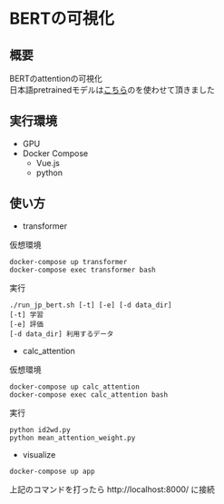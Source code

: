 # BERTの可視化
## 概要
BERTのattentionの可視化  
日本語pretrainedモデルは[こちら](http://nlp.ist.i.kyoto-u.ac.jp/index.php?BERT日本語Pretrainedモデル)のを使わせて頂きました  
## 実行環境
- GPU
- Docker Compose
  - Vue.js  
  - python

## 使い方
- transformer  

仮想環境
```
docker-compose up transformer
docker-compose exec transformer bash
```

実行
```
./run_jp_bert.sh [-t] [-e] [-d data_dir]
[-t] 学習
[-e] 評価
[-d data_dir] 利用するデータ 
```

- calc_attention

仮想環境
```
docker-compose up calc_attention
docker-compose exec calc_attention bash
```

実行
```
python id2wd.py
python mean_attention_weight.py
```

- visualize
```
docker-compose up app
```
上記のコマンドを打ったら http://localhost:8000/ に接続
